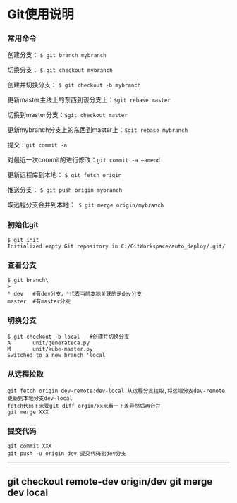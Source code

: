 # Git使用说明
### 常用命令
创建分支： `$ git branch mybranch`

切换分支： `$ git checkout mybranch`

创建并切换分支： `$ git checkout -b mybranch`

更新master主线上的东西到该分支上：`$git rebase master`

切换到master分支：`$git checkout master`

更新mybranch分支上的东西到master上：`$git rebase mybranch`

提交：`git commit -a`

对最近一次commit的进行修改：`git commit -a –amend`

更新远程库到本地： `$ git fetch origin`

推送分支： `$ git push origin mybranch`

取远程分支合并到本地：` $ git merge origin/mybranch`


### 初始化git
    
    $ git init
    Initialized empty Git repository in C:/GitWorkspace/auto_deploy/.git/
### 查看分支
    $ git branch\
    >
    * dev   #有dev分支，*代表当前本地关联的是dev分支
    master  #有master分支

### 切换分支
    $ git checkout -b local   #创建并切换分支
    A       unit/generateca.py
    M       unit/kube-master.py
    Switched to a new branch 'local'

### 从远程拉取
    git fetch origin dev-remote:dev-local 从远程分支拉取,将远端分支dev-remote更新到本地分支dev-local
    fetch代码下来要git diff orgin/xx来看一下差异然后再合并
    git merge XXX

### 提交代码
    git commit XXX 
    git push -u origin dev 提交代码到dev分支


---
git checkout  remote-dev origin/dev
git merge  dev local
---